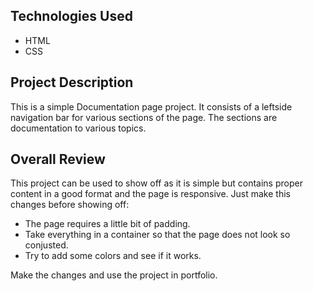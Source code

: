 ## Technologies Used

- HTML
- CSS

## Project Description

This is a simple Documentation page project.
It consists of a leftside navigation bar for various sections of the page.
The sections are documentation to various topics.

## Overall Review

This project can be used to show off as it is simple but contains proper content in a good format and the page is responsive. Just make this changes before showing off:

- The page requires a little bit of padding.
- Take everything in a container so that the page does not look so conjusted.
- Try to add some colors and see if it works.

Make the changes and use the project in portfolio.
